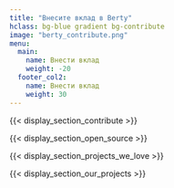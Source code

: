 ```yaml
---
title: "Внесите вклад в Berty"
hclass: bg-blue gradient bg-contribute
image: "berty_contribute.png"
menu:
  main:
    name: Внести вклад
    weight: -20
  footer_col2:
    name: Внести вклад
    weight: 30
---
```


{{< display_section_contribute >}}

{{< display_section_open_source >}}

{{< display_section_projects_we_love >}}

{{< display_section_our_projects >}}
